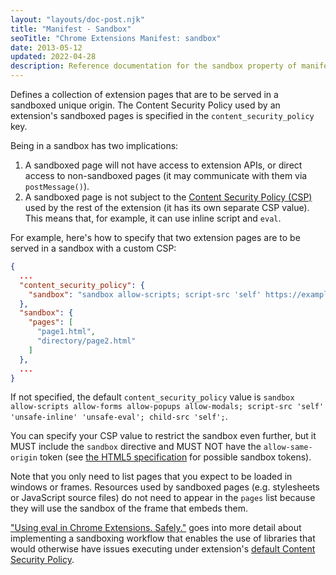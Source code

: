 ```yaml
---
layout: "layouts/doc-post.njk"
title: "Manifest - Sandbox"
seoTitle: "Chrome Extensions Manifest: sandbox"
date: 2013-05-12
updated: 2022-04-28
description: Reference documentation for the sandbox property of manifest.json.
---
```


Defines a collection of extension pages that are to be served in a sandboxed unique origin. The
Content Security Policy used by an extension's sandboxed pages is specified in the
`content_security_policy` key.

Being in a sandbox has two implications:

1.  A sandboxed page will not have access to extension APIs, or direct access to
    non-sandboxed pages (it may communicate with them via `postMessage()`).
2.  A sandboxed page is not subject to the [Content Security Policy (CSP)][doc-csp] used by the rest of
    the extension (it has its own separate CSP value). This means that, for example, it can
    use inline script and `eval`.

For example, here's how to specify that two extension pages are to be served in a sandbox with a
custom CSP:

```json
{
  ...
  "content_security_policy": {
    "sandbox": "sandbox allow-scripts; script-src 'self' https://example.com"
  },
  "sandbox": {
    "pages": [
      "page1.html",
      "directory/page2.html"
    ]
  },
  ...
}
```

If not specified, the default `content_security_policy` value is `sandbox allow-scripts allow-forms
allow-popups allow-modals; script-src 'self' 'unsafe-inline' 'unsafe-eval'; child-src 'self';`.

You can specify your CSP value to restrict the sandbox even further, but it MUST include the
`sandbox` directive and MUST NOT have the `allow-same-origin` token (see [the HTML5
specification][3] for possible sandbox tokens).

Note that you only need to list pages that you expect to be loaded in windows or frames. Resources
used by sandboxed pages (e.g. stylesheets or JavaScript source files) do not need to appear in the
`pages` list because they will use the sandbox of the frame that embeds them.

["Using eval in Chrome Extensions. Safely."][4] goes into more detail about implementing a
sandboxing workflow that enables the use of libraries that would otherwise have issues executing under
extension's [default Content Security Policy][doc-csp].

[1]: /docs/apps/webview_tag
[3]: https://html.spec.whatwg.org/multipage/iframe-embed-object.html#attr-iframe-sandbox
[4]: /docs/extensions/mv3/sandboxingEval
[6]: /docs/extensions/mv3/tabs#manifest_version
[doc-csp]: /docs/extensions/mv3/manifest/content_security_policy/

